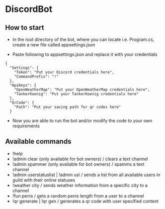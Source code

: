 # DiscordBot

## How to start

- In the root directory of the bot, where you can locate i.e. Program.cs, create a new file called appsettings.json

- Paste following to appsettings.json and replace it with your credentials

```
{
  "Settings": {
    "Token": "Put your Discord credentials here",
    "CommandPrefix": "!"
  },
  "ApiKeys": {
    "OpenWeatherMap": "Put your OpenWeatherMap credentials here",
    "TankerKoenig": "Put your TankerKoenig credentials here"
  },
  "QrCode": {
    "Path": "Put your saving path for qr codes here"
  }
```

- Now you are able to run the bot and/or modify the code to your own requirements

## Available commands

- !help
- !admin clear (only available for bot owners) / clears a text channel
- !admin spammer (only available for bot owners) / spamms a text channel
- !admin userstatuslist | !admin usl / sends a list from all available users in guild with their online statuses
- !weather city / sends weather information from a specific city to a channel
- !fun penis / gets a random penis length from a user to a channel
- !qr generate | !qr gen / generates a qr code with user specified content
